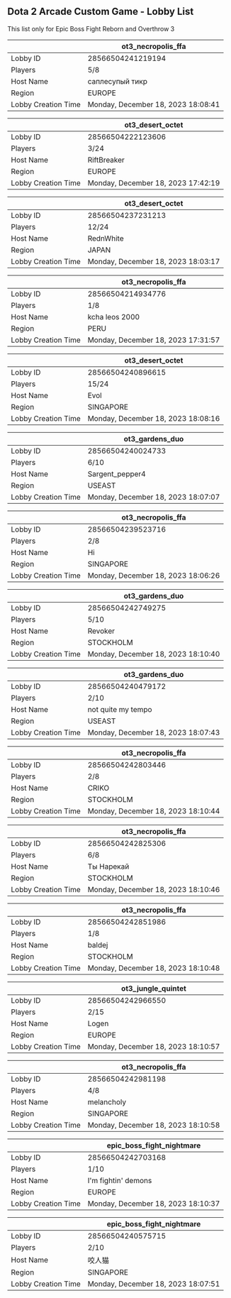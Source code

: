 ## Dota 2 Arcade Custom Game - Lobby List

This list only for Epic Boss Fight Reborn and Overthrow 3

|  | ot3_necropolis_ffa |
| ------ | ------ |
| Lobby ID | 28566504241219194 |
| Players | 5/8 |
| Host Name | саплесупый тикр |
| Region | EUROPE |
| Lobby Creation Time | Monday, December 18, 2023 18:08:41 |


|  | ot3_desert_octet |
| ------ | ------ |
| Lobby ID | 28566504222123606 |
| Players | 3/24 |
| Host Name | RiftBreaker |
| Region | EUROPE |
| Lobby Creation Time | Monday, December 18, 2023 17:42:19 |


|  | ot3_desert_octet |
| ------ | ------ |
| Lobby ID | 28566504237231213 |
| Players | 12/24 |
| Host Name | RednWhite |
| Region | JAPAN |
| Lobby Creation Time | Monday, December 18, 2023 18:03:17 |


|  | ot3_necropolis_ffa |
| ------ | ------ |
| Lobby ID | 28566504214934776 |
| Players | 1/8 |
| Host Name | kcha leos 2000 |
| Region | PERU |
| Lobby Creation Time | Monday, December 18, 2023 17:31:57 |


|  | ot3_desert_octet |
| ------ | ------ |
| Lobby ID | 28566504240896615 |
| Players | 15/24 |
| Host Name | Evol |
| Region | SINGAPORE |
| Lobby Creation Time | Monday, December 18, 2023 18:08:16 |


|  | ot3_gardens_duo |
| ------ | ------ |
| Lobby ID | 28566504240024733 |
| Players | 6/10 |
| Host Name | Sargent_pepper4 |
| Region | USEAST |
| Lobby Creation Time | Monday, December 18, 2023 18:07:07 |


|  | ot3_necropolis_ffa |
| ------ | ------ |
| Lobby ID | 28566504239523716 |
| Players | 2/8 |
| Host Name | Hi |
| Region | SINGAPORE |
| Lobby Creation Time | Monday, December 18, 2023 18:06:26 |


|  | ot3_gardens_duo |
| ------ | ------ |
| Lobby ID | 28566504242749275 |
| Players | 5/10 |
| Host Name | Revoker |
| Region | STOCKHOLM |
| Lobby Creation Time | Monday, December 18, 2023 18:10:40 |


|  | ot3_gardens_duo |
| ------ | ------ |
| Lobby ID | 28566504240479172 |
| Players | 2/10 |
| Host Name | not quite my tempo |
| Region | USEAST |
| Lobby Creation Time | Monday, December 18, 2023 18:07:43 |


|  | ot3_necropolis_ffa |
| ------ | ------ |
| Lobby ID | 28566504242803446 |
| Players | 2/8 |
| Host Name | CRIKO |
| Region | STOCKHOLM |
| Lobby Creation Time | Monday, December 18, 2023 18:10:44 |


|  | ot3_necropolis_ffa |
| ------ | ------ |
| Lobby ID | 28566504242825306 |
| Players | 6/8 |
| Host Name | Ты Нарекай |
| Region | STOCKHOLM |
| Lobby Creation Time | Monday, December 18, 2023 18:10:46 |


|  | ot3_necropolis_ffa |
| ------ | ------ |
| Lobby ID | 28566504242851986 |
| Players | 1/8 |
| Host Name | baldej |
| Region | STOCKHOLM |
| Lobby Creation Time | Monday, December 18, 2023 18:10:48 |


|  | ot3_jungle_quintet |
| ------ | ------ |
| Lobby ID | 28566504242966550 |
| Players | 2/15 |
| Host Name | Logen |
| Region | EUROPE |
| Lobby Creation Time | Monday, December 18, 2023 18:10:57 |


|  | ot3_necropolis_ffa |
| ------ | ------ |
| Lobby ID | 28566504242981198 |
| Players | 4/8 |
| Host Name | melancholy |
| Region | SINGAPORE |
| Lobby Creation Time | Monday, December 18, 2023 18:10:58 |


|  | epic_boss_fight_nightmare |
| ------ | ------ |
| Lobby ID | 28566504242703168 |
| Players | 1/10 |
| Host Name | I'm fightin' demons |
| Region | EUROPE |
| Lobby Creation Time | Monday, December 18, 2023 18:10:37 |


|  | epic_boss_fight_nightmare |
| ------ | ------ |
| Lobby ID | 28566504240575715 |
| Players | 2/10 |
| Host Name | 咬人猫 |
| Region | SINGAPORE |
| Lobby Creation Time | Monday, December 18, 2023 18:07:51 |


